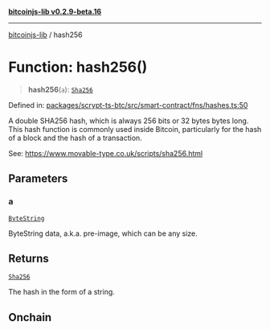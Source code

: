 [**bitcoinjs-lib v0.2.9-beta.16**](../README.md)

***

[bitcoinjs-lib](../README.md) / hash256

# Function: hash256()

> **hash256**(`a`): [`Sha256`](../type-aliases/Sha256.md)

Defined in: [packages/scrypt-ts-btc/src/smart-contract/fns/hashes.ts:50](https://github.com/sCrypt-Inc/scrypt-btc-mono/blob/7d2760b2d3565565fcb011792878d3764e0701be/packages/scrypt-ts-btc/src/smart-contract/fns/hashes.ts#L50)

A double SHA256 hash, which is always 256 bits or 32 bytes bytes long. This
hash function is commonly used inside Bitcoin, particularly for the hash of a
block and the hash of a transaction.

See:
https://www.movable-type.co.uk/scripts/sha256.html

## Parameters

### a

[`ByteString`](../type-aliases/ByteString.md)

ByteString data, a.k.a. pre-image, which can be any size.

## Returns

[`Sha256`](../type-aliases/Sha256.md)

The hash in the form of a string.

## Onchain
